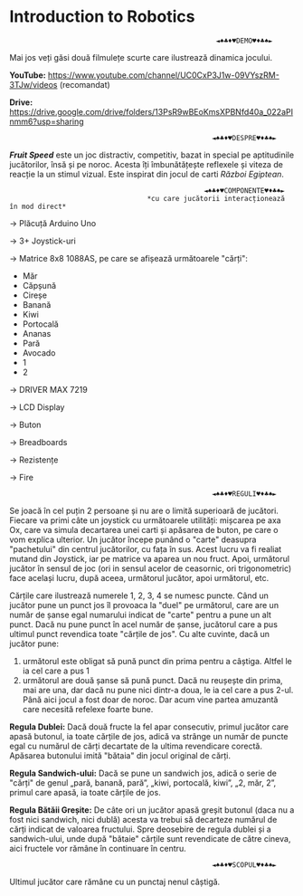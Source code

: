 # Introduction to Robotics
                                                       ◄♠♣♦♥DEMO♥♦♣♠►
Mai jos veți găsi două filmulețe scurte care ilustrează dinamica jocului.

**YouTube:** https://www.youtube.com/channel/UC0CxP3J1w-09VYszRM-3TJw/videos (recomandat)

**Drive:** https://drive.google.com/drive/folders/13PsR9wBEoKmsXPBNfd40a_022aPInmm6?usp=sharing

                                                      ◄♠♣♦♥DESPRE♥♦♣♠►
*__Fruit Speed__* este un joc distractiv, competitiv, bazat in special pe aptitudinile jucătorilor, însă și pe noroc. Acesta îți îmbunătățește reflexele și viteza de reacție la un stimul vizual. Este inspirat din jocul de carti *Război Egiptean*.

                                                    ◄♠♣♦♥COMPONENTE♥♦♣♠►
                                      *cu care jucătorii interacționează în mod direct*
→ Plăcuță Arduino Uno

→ 3+ Joystick-uri

→ Matrice 8x8 1088AS, pe care se afișează următoarele "cărți":
  - Măr
  - Căpșună
  - Cireșe
  - Banană
  - Kiwi
  - Portocală
  - Ananas
  - Pară
  - Avocado
  - 1
  - 2
  
→ DRIVER MAX 7219

→ LCD Display

→ Buton

→ Breadboards

→ Rezistențe

→ Fire

                                                      ◄♠♣♦♥REGULI♥♦♣♠►
Se joacă în cel puțin 2 persoane și nu are o limită superioară de jucători.
Fiecare va primi câte un joystick cu următoarele utilități: mișcarea pe axa Ox, care va simula decartarea unei carti și apăsarea de buton, pe care o vom explica ulterior.
Un jucător începe punând o "carte" deasupra "pachetului" din centrul jucătorilor, cu fața în sus. Acest lucru va fi realiat mutand din Joystick, iar pe matrice va aparea un nou fruct. Apoi, următorul jucător în sensul de joc (ori in sensul acelor de ceasornic, ori trigonometric) face același lucru, după aceea, următorul jucător, apoi următorul, etc.

Cărțile care ilustrează numerele 1, 2, 3, 4 se numesc puncte. Când un jucător pune un punct jos îl provoaca la "duel" pe următorul, care are un număr de șanse egal numarului indicat de "carte" pentru a pune un alt punct. Dacă nu pune punct în acel număr de șanse, jucătorul care a pus ultimul punct revendica toate "cărțile de jos". Cu alte cuvinte, dacă un jucător pune:
1. următorul este obligat să pună punct din prima pentru a câștiga. Altfel le ia cel care a pus 1
2. următorul are două șanse să pună punct. Dacă nu reușește din prima, mai are una, dar dacă nu pune nici dintr-a doua, le ia cel care a pus 2-ul.
Până aici jocul a fost doar de noroc. Dar acum vine partea amuzantă care necesită refelexe foarte bune.

**Regula Dublei:** Dacă două fructe la fel apar consecutiv, primul jucător care apasă butonul, ia toate cărțile de jos, adică va strânge un număr de puncte egal cu numărul de cărți decartate de la ultima revendicare corectă. Apăsarea butonului imită "bătaia" din jocul original de cărți.

**Regula Sandwich-ului:** Dacă se pune un sandwich jos, adică o serie de "cărți" de genul „pară, banană, pară”, „kiwi, portocală, kiwi”, „2, măr, 2”, primul care apasă, ia toate cărțile de jos.

**Regula Bătăii Greșite:** De câte ori un jucător apasă greșit butonul (daca nu a fost nici sandwich, nici dublă) acesta va trebui să decarteze numărul de cărți indicat de valoarea fructului. Spre deosebire de regula dublei și a sandwich-ului, unde după "bătaie" cărțile sunt revendicate de către cineva, aici fructele vor rămâne în continuare în centru.

                                                      ◄♠♣♦♥SCOPUL♥♦♣♠►
Ultimul jucător care rămâne cu un punctaj nenul câștigă.

